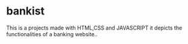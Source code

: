 # bankist
This is a projects made with HTML,CSS and JAVASCRIPT 
it depicts the functionalities of a banking website..
